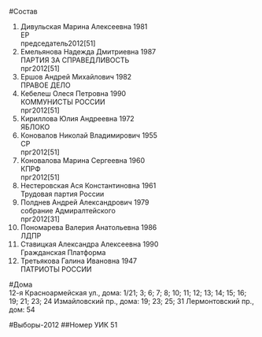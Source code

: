#Состав
1. Дивульская Марина Алексеевна 1981   
    ЕР  
    председатель2012[51]  
2. Емельянова Надежда Дмитриевна 1987   
    ПАРТИЯ ЗА СПРАВЕДЛИВОСТЬ  
    прг2012[51]  
3. Ершов Андрей Михайлович 1982   
    ПРАВОЕ ДЕЛО
4. Кебелеш Олеся Петровна 1990   
    КОММУНИСТЫ РОССИИ  
    прг2012[51]  
5. Кириллова Юлия Андреевна 1972   
    ЯБЛОКО
6. Коновалов Николай Владимирович 1955   
    СР  
    прг2012[51]  
7. Коновалова Марина Сергеевна 1960   
    КПРФ  
    прг2012[51]  
8. Нестеровская Ася Константиновна 1961   
    Трудовая партия России
9. Полднев Андрей Александрович 1979   
    собрание Адмиралтейского    
    прг2012[31]  
10. Пономарева Валерия Анатольевна 1986   
    ЛДПР
11. Ставицкая Александра Алексеевна 1990   
    Гражданская Платформа
12. Третьякова Галина Ивановна 1947   
    ПАТРИОТЫ РОССИИ

#Дома  
12-я Красноармейская ул., дома: 1/21; 3; 6; 7; 8; 10; 11; 12; 13; 14; 15; 16; 19; 21; 23; 24 Измайловский пр., дома: 19; 23; 25; 31 Лермонтовский пр., дом: 54

#Выборы-2012
##Номер УИК
51
